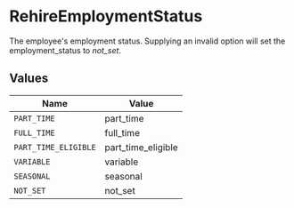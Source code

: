 # RehireEmploymentStatus

The employee's employment status. Supplying an invalid option will set the employment_status to *not_set*.


## Values

| Name                 | Value                |
| -------------------- | -------------------- |
| `PART_TIME`          | part_time            |
| `FULL_TIME`          | full_time            |
| `PART_TIME_ELIGIBLE` | part_time_eligible   |
| `VARIABLE`           | variable             |
| `SEASONAL`           | seasonal             |
| `NOT_SET`            | not_set              |
